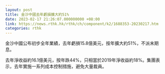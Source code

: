 ```yaml
---
layout: post
title: 金沙中國去年虧損擴大約51%
date: 2023-02-17 21:26:07.000000000 +08:00
link: https://news.rthk.hk/rthk/ch/component/k2/1688353-20230217.htm
categories: rthk
---
```


金沙中國公布初步全年業績，去年虧損15.8億美元，按年擴大約51%，不派末期息。

去年淨收益約16.1億美元，按年跌44%，只相當於2019年淨收益約18%。集團表示，去年實施一系列成本控制措施，避免大量裁員。
